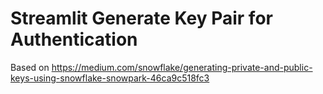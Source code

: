 # Streamlit Generate Key Pair for Authentication

Based on https://medium.com/snowflake/generating-private-and-public-keys-using-snowflake-snowpark-46ca9c518fc3
